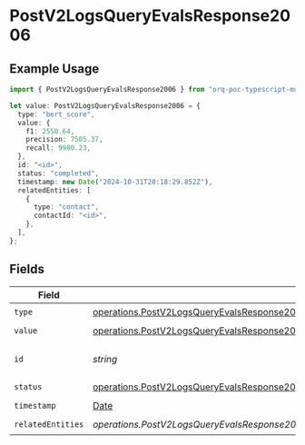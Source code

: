 # PostV2LogsQueryEvalsResponse2006

## Example Usage

```typescript
import { PostV2LogsQueryEvalsResponse2006 } from "orq-poc-typescript-multi-env-version/models/operations";

let value: PostV2LogsQueryEvalsResponse2006 = {
  type: "bert_score",
  value: {
    f1: 2550.64,
    precision: 7505.37,
    recall: 9980.23,
  },
  id: "<id>",
  status: "completed",
  timestamp: new Date("2024-10-31T20:18:29.852Z"),
  relatedEntities: [
    {
      type: "contact",
      contactId: "<id>",
    },
  ],
};
```

## Fields

| Field                                                                                                                                                                                    | Type                                                                                                                                                                                     | Required                                                                                                                                                                                 | Description                                                                                                                                                                              |
| ---------------------------------------------------------------------------------------------------------------------------------------------------------------------------------------- | ---------------------------------------------------------------------------------------------------------------------------------------------------------------------------------------- | ---------------------------------------------------------------------------------------------------------------------------------------------------------------------------------------- | ---------------------------------------------------------------------------------------------------------------------------------------------------------------------------------------- |
| `type`                                                                                                                                                                                   | [operations.PostV2LogsQueryEvalsResponse200ApplicationJSONResponseBodyItems46Type](../../models/operations/postv2logsqueryevalsresponse200applicationjsonresponsebodyitems46type.md)     | :heavy_check_mark:                                                                                                                                                                       | N/A                                                                                                                                                                                      |
| `value`                                                                                                                                                                                  | [operations.PostV2LogsQueryEvalsResponse200ApplicationJSONResponseBodyItems4Value](../../models/operations/postv2logsqueryevalsresponse200applicationjsonresponsebodyitems4value.md)     | :heavy_check_mark:                                                                                                                                                                       | N/A                                                                                                                                                                                      |
| `id`                                                                                                                                                                                     | *string*                                                                                                                                                                                 | :heavy_check_mark:                                                                                                                                                                       | The id of the resource                                                                                                                                                                   |
| `status`                                                                                                                                                                                 | [operations.PostV2LogsQueryEvalsResponse200ApplicationJSONResponseBodyItems46Status](../../models/operations/postv2logsqueryevalsresponse200applicationjsonresponsebodyitems46status.md) | :heavy_check_mark:                                                                                                                                                                       | N/A                                                                                                                                                                                      |
| `timestamp`                                                                                                                                                                              | [Date](https://developer.mozilla.org/en-US/docs/Web/JavaScript/Reference/Global_Objects/Date)                                                                                            | :heavy_check_mark:                                                                                                                                                                       | N/A                                                                                                                                                                                      |
| `relatedEntities`                                                                                                                                                                        | *operations.PostV2LogsQueryEvalsResponse200ApplicationJSONResponseBodyItems46RelatedEntities*[]                                                                                          | :heavy_check_mark:                                                                                                                                                                       | N/A                                                                                                                                                                                      |